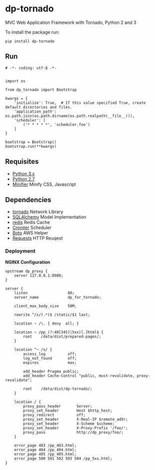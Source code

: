 # dp-tornado

MVC Web Application Framework with Tornado, Python 2 and 3

To install the package run:

    pip install dp-tornado
    
    
## Run

    # -*- coding: utf-8 -*-
    
    
    import os
    
    from dp_tornado import Bootstrap
    
    kwargs = {
        'initialize': True,  # If this value specified True, create default directories and files.
        'application_path': os.path.join(os.path.dirname(os.path.realpath(__file__))),
        'scheduler': [
            ('* * * * *', 'scheduler.foo')
        ]
    }
    
    bootstrap = Bootstrap()
    bootstrap.run(**kwargs)


## Requisites

- [Python 3.x](https://www.python.org)
- [Python 2.7](https://www.python.org)
- [Minifier](https://www.npmjs.com/package/minifier) Minify CSS, Javascript


## Dependencies

* [tornado](http://www.tornadoweb.org) Network Library
* [SQLAlchemy](http://www.sqlalchemy.org) Model Implementation
* [redis](https://github.com/andymccurdy/redis-py) Redis Cache
* [Croniter](https://pypi.python.org/pypi/croniter/) Scheduler
* [Boto](http://docs.pythonboto.org) AWS Helper
* [Requests](http://docs.python-requests.org) HTTP Reuqest


### Deployment

**NGINX Configuration**

    upstream dp_proxy {
        server 127.0.0.1:8080;
    }
    
    server {
        listen                  80;
        server_name             dp_for_tornado;
        
        client_max_body_size    50M;
        
        rewrite ^/s/(.*)$ /static/$1 last;
        
        location ~ /\. { deny  all; }
        
        location ~ /pp_(?:40[345]|5xx)[.]html$ {
            root    /data/dist/prepared-pages/;
        }
        
        location ^~ /s/ {
            access_log          off;
            log_not_found       off;
            expires             max;
            
            add_header Pragma public;
            add_header Cache-Control "public, must-revalidate, proxy-revalidate";
            
            root    /data/dist/dp-tornado/;
        }
        
        location / {
            proxy_pass_header       Server;
            proxy_set_header        Host $http_host;
            proxy_redirect          off;
            proxy_set_header        X-Real-IP $remote_addr;
            proxy_set_header        X-Scheme $scheme;
            proxy_set_header        X-Proxy-Prefix '/foo/';
            proxy_pass              http://dp_proxy/foo/;
        }
        
        error_page 403 /pp_403.html;
        error_page 404 /pp_404.html;
        error_page 405 /pp_405.html;
        error_page 500 501 502 503 504 /pp_5xx.html;
    }
